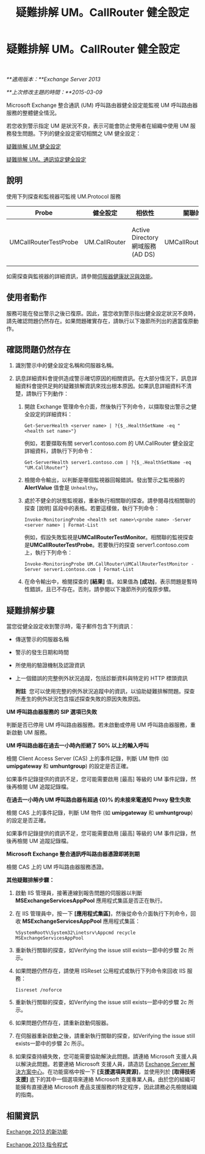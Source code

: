 ﻿---
title: 疑難排解 UM。CallRouter 健全設定
TOCTitle: 疑難排解 UM。CallRouter 健全設定
ms:assetid: 444a9038-0952-4823-98fb-99fa59f4a378
ms:mtpsurl: https://technet.microsoft.com/zh-tw/library/ms.exch.scom.um.callrouter(v=EXCHG.150)
ms:contentKeyID: 53276401
ms.date: 03/07/2017
mtps_version: v=EXCHG.150
ms.translationtype: MT
---

# 疑難排解 UM。CallRouter 健全設定

 

_**適用版本：**Exchange Server 2013_

_**上次修改主題的時間：**2015-03-09_

Microsoft Exchange 整合通訊 (UM) 呼叫路由器健全設定能監視 UM 呼叫路由器服務的整體健全情況。

若您收到警示指定 UM 是狀況不良，表示可能會防止使用者在組織中使用 UM 服務發生問題。下列的健全設定密切相關之 UM 健全設定：

[疑難排解 UM 健全設定](troubleshooting-um-health-set.md)

[疑難排解 UM。通訊協定健全設定](troubleshooting-um-protocol-health-set.md)

## 說明

使用下列探查和監視器可監視 UM.Protocol 服務


<table>
<colgroup>
<col style="width: 25%" />
<col style="width: 25%" />
<col style="width: 25%" />
<col style="width: 25%" />
</colgroup>
<thead>
<tr class="header">
<th>Probe</th>
<th>健全設定</th>
<th>相依性</th>
<th>關聯的監視器</th>
</tr>
</thead>
<tbody>
<tr class="odd">
<td><p>UMCallRouterTestProbe</p></td>
<td><p>UM.CallRouter</p></td>
<td><p>Active Directory 網域服務 (AD DS)</p></td>
<td><p>UMCallRouterTestMonitor</p></td>
</tr>
</tbody>
</table>


如需探查與監視器的詳細資訊，請參閱[伺服器健康狀況與效能](https://technet.microsoft.com/zh-tw/library/jj150551\(v=exchg.150\))。

## 使用者動作

服務可能在發出警示之後已復原。因此，當您收到警示指出健全設定狀況不良時，請先確認問題仍然存在。如果問題確實存在，請執行以下幾節所列出的適當復原動作。

## 確認問題仍然存在

1.  識別警示中的健全設定名稱和伺服器名稱。

2.  訊息詳細資料會提供造成警示確切原因的相關資訊。在大部分情況下，訊息詳細資料會提供足夠的疑難排解資訊來找出根本原因。如果訊息詳細資料不清楚，請執行下列動作：
    
    1.  開啟 Exchange 管理命令介面，然後執行下列命令，以擷取發出警示之健全設定的詳細資料：
        
            Get-ServerHealth <server name> | ?{$_.HealthSetName -eq "<health set name>"}
        
        例如，若要擷取有關 server1.contoso.com 的 UM.CallRouter 健全設定詳細資料，請執行下列命令：
        
            Get-ServerHealth server1.contoso.com | ?{$_.HealthSetName -eq "UM.CallRouter"}
    
    2.  檢閱命令輸出，以判斷是哪個監視器回報錯誤。發出警示之監視器的 **AlertValue** 值會是 `Unhealthy`。
    
    3.  處於不健全的狀態監視器，重新執行相關聯的探查。請參閱尋找相關聯的探查 \[說明\] 區段中的表格。若要這樣做，執行下列命令：
        
            Invoke-MonitoringProbe <health set name>\<probe name> -Server <server name> | Format-List
        
        例如，假設失敗監視是**UMCallRouterTestMonitor**。相關聯的監視探查是**UMCallRouterTestProbe**。若要執行的探查 server1.contoso.com 上，執行下列命令：
        
            Invoke-MonitoringProbe UM.CallRouter\UMCallRouterTestMonitor -Server server1.contoso.com | Format-List
    
    4.  在命令輸出中，檢閱探查的 **\[結果\]** 值。如果值為 **\[成功\]**，表示問題是暫時性錯誤，且已不存在。否則，請參閱以下幾節所列的復原步驟。

## 疑難排解步驟

當您從健全設定收到警示時，電子郵件包含下列資訊：

  - 傳送警示的伺服器名稱

  - 警示的發生日期和時間

  - 所使用的驗證機制及認證資訊

  - 上一個錯誤的完整例外狀況追蹤，包括診斷資料與特定的 HTTP 標頭資訊
    
    **附註**  您可以使用完整的例外狀況追蹤中的資訊，以協助疑難排解問題。探查所產生的例外狀況包含描述探查失敗的原因失敗原因。

**UM 呼叫路由器服務的 SIP 選項已失敗**

判斷是否已停用 UM 呼叫路由器服務。若未啟動或停用 UM 呼叫路由器服務，重新啟動 UM 服務。

**UM 呼叫路由器在過去一小時內拒絕了 50% 以上的輸入呼叫**

檢閱 Client Access Server (CAS) 上的事件記錄，判斷 UM 物件 (如 **umipgateway** 和 **umhuntgroup**) 的設定是否正確。

如果事件記錄提供的資訊不足，您可能需要啟用 \[最高\] 等級的 UM 事件記錄，然後再檢閱 UM 追蹤記錄檔。

**在過去一小時內 UM 呼叫路由器有超過 {0}% 的未接來電通知 Proxy 發生失敗**

檢閱 CAS 上的事件記錄，判斷 UM 物件 (如 **umipgateway** 和 **umhuntgroup**) 的設定是否正確。

如果事件記錄提供的資訊不足，您可能需要啟用 \[最高\] 等級的 UM 事件記錄，然後再檢閱 UM 追蹤記錄檔。

**Microsoft Exchange 整合通訊呼叫路由器憑證即將到期**

檢閱 CAS 上的 UM 呼叫路由器服務憑證。

**其他疑難排解步驟：**

1.  啟動 IIS 管理員，接著連線到報告問題的伺服器以判斷 **MSExchangeServicesAppPool** 應用程式集區是否正在執行。

2.  在 IIS 管理員中，按一下 **\[應用程式集區\]**，然後從命令介面執行下列命令，回收 **MSExchangeServicesAppPool** 應用程式集區：
    
        %SystemRoot%\System32\inetsrv\Appcmd recycle MSExchangeServicesAppPool

3.  重新執行關聯的探查，如Verifying the issue still exists一節中的步驟 2c 所示。

4.  如果問題仍然存在，請使用 IISReset 公用程式或執行下列命令來回收 IIS 服務：
    
        Iisreset /noforce

5.  重新執行關聯的探查，如Verifying the issue still exists一節中的步驟 2c 所示。

6.  如果問題仍然存在，請重新啟動伺服器。

7.  在伺服器重新啟動之後，請重新執行關聯的探查，如Verifying the issue still exists一節中的步驟 2c 所示。

8.  如果探查持續失敗，您可能需要協助解決此問題。請連絡 Microsoft 支援人員以解決此問題。若要連絡 Microsoft 支援人員，請造訪 [Exchange Server 解決方案中心](https://go.microsoft.com/fwlink/p/?linkid=180809)。在功能窗格中按一下 **\[支援選項與資源\]**，並使用列於 **\[取得技術支援\]** 底下的其中一個選項來連絡 Microsoft 支援專業人員。由於您的組織可能擁有直接連絡 Microsoft 產品支援服務的特定程序，因此請務必先檢閱組織的指南。

## 相關資訊

[Exchange 2013 的新功能](https://technet.microsoft.com/zh-tw/library/jj150540\(v=exchg.150\))

[Exchange 2013 指令程式](https://technet.microsoft.com/zh-tw/library/bb124413\(v=exchg.150\))

